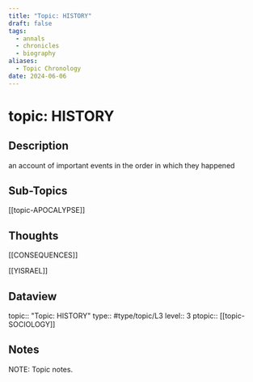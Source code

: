 ```yaml
---
title: "Topic: HISTORY"
draft: false
tags:
  - annals
  - chronicles
  - biography
aliases:
  - Topic Chronology
date: 2024-06-06
---
```

# topic: HISTORY
## Description
an account of important events in the order in which they happened

## Sub-Topics
[[topic-APOCALYPSE]]

## Thoughts
[[CONSEQUENCES]]

[[YISRAEL]]

## Dataview
topic:: "Topic: HISTORY"
type:: #type/topic/L3
level:: 3
ptopic:: [[topic-SOCIOLOGY]]

## Notes
NOTE: Topic notes.